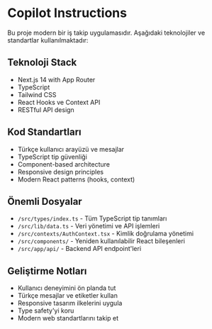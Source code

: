 # Copilot Instructions

<!-- Use this file to provide workspace-specific custom instructions to Copilot. For more details, visit https://code.visualstudio.com/docs/copilot/copilot-customization#_use-a-githubcopilotinstructionsmd-file -->

Bu proje modern bir iş takip uygulamasıdır. Aşağıdaki teknolojiler ve standartlar kullanılmaktadır:

## Teknoloji Stack
- Next.js 14 with App Router
- TypeScript
- Tailwind CSS
- React Hooks ve Context API
- RESTful API design

## Kod Standartları
- Türkçe kullanıcı arayüzü ve mesajlar
- TypeScript tip güvenliği
- Component-based architecture
- Responsive design principles
- Modern React patterns (hooks, context)

## Önemli Dosyalar
- `/src/types/index.ts` - Tüm TypeScript tip tanımları
- `/src/lib/data.ts` - Veri yönetimi ve API işlemleri
- `/src/contexts/AuthContext.tsx` - Kimlik doğrulama yönetimi
- `/src/components/` - Yeniden kullanılabilir React bileşenleri
- `/src/app/api/` - Backend API endpoint'leri

## Geliştirme Notları
- Kullanıcı deneyimini ön planda tut
- Türkçe mesajlar ve etiketler kullan
- Responsive tasarım ilkelerini uygula
- Type safety'yi koru
- Modern web standartlarını takip et
